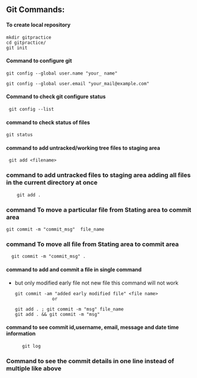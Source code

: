 Git Commands:
-------------

#### To create local repository
```
mkdir gitpractice
cd gitpractice/
git init
```

#### Command to configure git

    git config --global user.name "your_ name"

    git config --global user.email "your_mail@example.com"

#### Command to check git configure status

     git config --list

#### command to check status of files

    git status

#### command to add untracked/working tree files to staging area    

     git add <filename>

### command to add untracked files to staging area adding all files in the current directory at once

        git add .

### command To move a particular file from Stating  area to commit area

    git commit -m "commit_msg"  file_name

### command To move all file from Stating  area to commit area

      git commit -m "commit_msg" . 

#### command to add and commit a file in single command 
  * but only modified early file not new file this command will not work

        git commit -am "added early modified file" <file name>
                      or

        git add . ; git commit -m "msg" file_name 
        git add . && git commit -m "msg"

#### command to see commit id,username, email, message and date time information

          git log

### Command to see the commit details in one line instead of multiple like above


